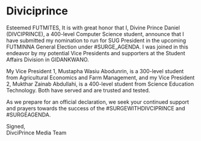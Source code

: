 ﻿# Diviciprince
 Esteemed FUTMITES, It is with great honor that I, Divine Prince Daniel (DIVCIPRINCE), a 400-level Computer Science student, announce that I have submitted my nomination to run for SUG President in the upcoming FUTMINNA General Election under #SURGE_AGENDA. I was joined in this endeavor by my potential Vice Presidents and supporters at the Student Affairs Division in GIDANKWANO. 

My Vice President 1, Mustapha Wasiu Abodunrin, is a 300-level student from Agricultural Economics and Farm Management, and my Vice President 2, Mukthar Zainab Abdullahi, is a 400-level student from Science Education Technology. Both have served and are trusted and tested.

As we prepare for an official declaration, we seek your continued support and prayers towards the success of the #SURGEWITHDIVCIPRINCE and #SURGEAGENDA.

Signed,  
DivciPrince Media Team

